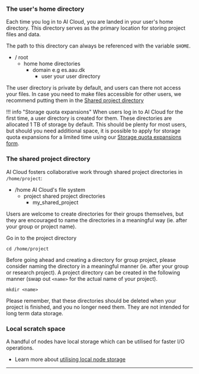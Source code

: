 ### The user's home directory

Each time you log in to AI Cloud, you are landed in your user's home directory. This directory serves as the primary location for storing project files and data.

The path to this directory can always be referenced with the variable `$HOME`.

<div class="tree">
    <ul>
    <li><i class="fa fa-folder-open"></i> / <span>root</span>
        <ul>
        <li><i class="fa fa-folder-open"></i> home <span> home directories</span>
            <ul>
            <li><i class="fa fa-folder-open"></i> domain <span>e.g es.aau.dk</span>
                <ul>
                    <li><i class="fa fa-folder"></i> user <span>your user directory</span></li>
                </ul>
            </li>
            </ul>
        </li>
        </ul>
    </li>
    </ul>
</div>

The user directory is private by default, and users can there not access your files. In case you need to make files accessible for other users, we recommend putting them in the [Shared project directory](#the-shared-project-directory)

!!! info "Storage quota expansions"
    When users log in to AI Cloud for the first time, a user directory is created for them. These directories are allocated 1 TB of storage by default. This should be plenty for most users, but should you need additional space, it is possible to apply for storage quota expansions for a limited time using our [Storage quota expansions form](https://forms.office.com/e/AjT0GccAPb).
    
### The shared project directory

AI Cloud fosters collaborative work through shared project directories in `/home/project`:

<div class="tree">
    <ul>
    <li><i class="fa fa-folder-open"></i> /home <span>AI Cloud's file system</span>
        <ul>
        <li><i class="fa fa-folder-open"></i> project <span>shared project directories</span>
            <ul>
            <li><i class="fa fa-folder"></i> my_shared_project
            </li>
            </ul>
        </li>
        </ul>
    </li>
    </ul>
</div>

Users are welcome to create directories for their groups themselves, but they are encouraged to name the directories in a meaningful way (ie. after your group or project name).

Go in to the project directory
```
cd /home/project
```
Before going ahead and creating a directory for group project, please consider naming the directory in a meaningful manner (ie. after your group or research project). A project directory can be created in the following manner (swap out `<name>` for the actual name of your project).
```
mkdir <name> 
```
Please remember, that these directories should be deleted when your project is finished, and you no longer need them. They are not intended for long term data storage.

### Local scratch space

A handful of nodes have local storage which can be utilised for faster I/O operations.

  * Learn more about [utilising local node storage](/ai-cloud/additional-guides/local-storage)
<hr>
